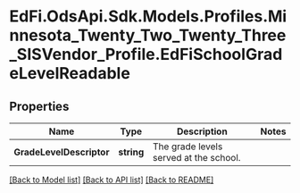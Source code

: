 # EdFi.OdsApi.Sdk.Models.Profiles.Minnesota_Twenty_Two_Twenty_Three_SISVendor_Profile.EdFiSchoolGradeLevelReadable
## Properties

Name | Type | Description | Notes
------------ | ------------- | ------------- | -------------
**GradeLevelDescriptor** | **string** | The grade levels served at the school. | 

[[Back to Model list]](../README.md#documentation-for-models) [[Back to API list]](../README.md#documentation-for-api-endpoints) [[Back to README]](../README.md)

